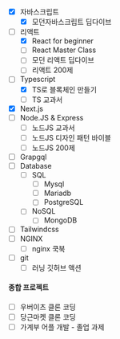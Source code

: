 - [x] 자바스크립트
	- [x] 모던자바스크립트 딥다이브
- [ ] 리액트
	- [x] React for beginner
	- [ ] React Master Class
	- [ ] 모던 리액트 딥다이브
	- [ ] 리액트 200제
- [ ] Typescript
	- [x] TS로 블록체인 만들기
	- [ ] TS 교과서
- [x] Next.js
- [ ] Node.JS & Express
	- [ ] 노드JS 교과서
	- [ ] 노드JS 디자인 패턴 바이블
	- [ ] 노드JS 200제
- [ ] Grapgql
- [ ] Database
	- [ ] SQL
		- [ ] Mysql
		- [ ] Mariadb
		- [ ] PostgreSQL
	- [ ] NoSQL
		- [ ] MongoDB
- [ ] Tailwindcss
- [ ] NGINX
	- [ ] nginx 쿡북
- [ ] git
	- [ ] 러닝 깃허브 액션

#### 종합 프로젝트
- [ ] 우버이츠 클론 코딩
- [ ] 당근마켓 클론 코딩
- [ ] 가계부 어플 개발 - 졸업 과제
